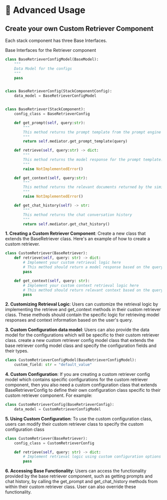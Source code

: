 # 📖 Advanced Usage

## Create your own Custom Retriever Component

Each stack component has three Base Interfaces.

Base Interfaces for the Retriever component

```py
class BaseRetrieverConfigModel(BaseModel):
    """
    Data Model for the configs
    """
    pass


class BaseRetrieverConfig(StackComponentConfig):
    data_model = BaseRetrieverConfigModel


class BaseRetriever(StackComponent):
    config_class = BaseRetrieverConfig

    def get_prompt(self, query:str):
        """
        This method returns the prompt template from the prompt engine component
        """
        return self.mediator.get_prompt_template(query)

    def retrieve(self, query:str) -> dict:
        """
        This method returns the model response for the prompt template.
        """
        raise NotImplementedError()

    def get_context(self, query:str):
        """
        This method returns the relevant documents returned by the similarity search from a vectordb based on the query
        """
        raise NotImplementedError()

    def get_chat_history(self) -> str:
        """
        This method returns the chat conversation history
        """
        return self.mediator.get_chat_history()
```

**1. Creating a Custom Retriever Component**: Create a new class that extends the BaseRetriever class. Here's an example of how to create a custom retriever.

```py
class CustomRetriever(BaseRetriever):
    def retrieve(self, query: str) -> dict:
        # Implement your custom retrieval logic here
        # This method should return a model response based on the query
        pass

    def get_context(self, query: str):
        # Implement your custom context retrieval logic here
        # This method should return relevant context based on the query
        pass
```

**2. Customizing Retrieval Logic**: Users can customize the retrieval logic by implementing the retrieve and get_context methods in their custom retriever class. These methods should contain the specific logic for retrieving model responses and context information based on the user's query.

**3. Custom Configuration data model**: Users can also provide the data model for the configurations which will be specific to their custom retriever class. create a new custom retriever config model class that extends the base retriever config model class and specify the configuration fields and their types.

```py
class CustomRetrieverConfigModel(BaseRetrieverConfigModel):
    custom_field: str = "default_value"
```

**4. Custom Configuration**: If you are creating a custom retriever config model which contains specific configurations for the custom retriever component, then you also need a custom configuration class that extends BaseRetrieverConfig to define their own configuration class specific to their custom retriever component. For example:

```py
class CustomRetrieverConfig(BaseRetrieverConfig):
    data_model = CustomRetrieverConfigModel
```

**5. Using Custom Configuration**: To use the custom configuration class, users can modify their custom retriever class to specify the custom configuration class

```py
class CustomRetriever(BaseRetriever):
    config_class = CustomRetrieverConfig

    def retrieve(self, query: str) -> dict:
        # Implement retrieval logic using custom configuration options
        pass
```

**6. Accessing Base Functionality**: Users can access the functionality provided by the base retriever component, such as getting prompts and chat history, by calling the get_prompt and get_chat_history methods from within their custom retriever class. User can also override these functionality.
